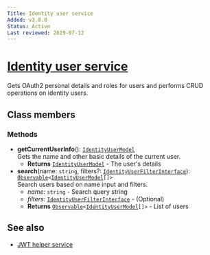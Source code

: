 ```yaml
---
Title: Identity user service
Added: v3.0.0
Status: Active
Last reviewed: 2019-07-12
---
```


# [Identity user service](../../../lib/process-services-cloud/src/lib/people/services/identity-user.service.ts "Defined in identity-user.service.ts")

Gets OAuth2 personal details and roles for users and performs CRUD operations on identity users.

## Class members

### Methods

-   **getCurrentUserInfo**(): [`IdentityUserModel`](../../../lib/process-services-cloud/src/lib/people/models/identity-user.model.ts)<br/>
    Gets the name and other basic details of the current user.
    -   **Returns** [`IdentityUserModel`](../../../lib/process-services-cloud/src/lib/people/models/identity-user.model.ts) - The user's details
-   **search**(name: `string`, filters?: [`IdentityUserFilterInterface`](../../../lib/process-services-cloud/src/lib/people/services/identity-user-filter.interface.ts)): [`Observable`](http://reactivex.io/documentation/observable.html)`<`[`IdentityUserModel`](../../../lib/process-services-cloud/src/lib/people/models/identity-user.model.ts)`[]>`<br/>
    Search users based on name input and filters.
    -   _name:_ `string`  - Search query string
    -   _filters:_ [`IdentityUserFilterInterface`](../../../lib/process-services-cloud/src/lib/people/services/identity-user-filter.interface.ts)  - (Optional) 
    -   **Returns** [`Observable`](http://reactivex.io/documentation/observable.html)`<`[`IdentityUserModel`](../../../lib/process-services-cloud/src/lib/people/models/identity-user.model.ts)`[]>` - List of users

## See also

-   [JWT helper service](jwt-helper.service.md)
